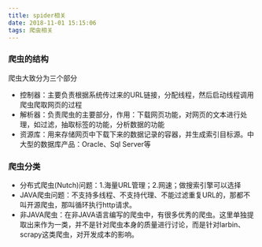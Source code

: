 ```yaml
---
title: spider相关
date: 2018-11-01 15:15:06
tags: 爬虫相关
---
```


### 爬虫的结构
爬虫大致分为三个部分
- 控制器：主要负责根据系统传过来的URL链接，分配线程，然后启动线程调用爬虫爬取网页的过程
- 解析器：负责爬虫的主要部分，作用：下载网页功能，对网页的文本进行处理，如过滤，抽取标签的功能，分析数据的功能
- 资源库：用来存储网页中下载下来的数据记录的容器，并生成索引目标源。中大型的数据库产品：Oracle、Sql Server等

### 爬虫分类
- 分布式爬虫(Nutch)问题：1.海量URL管理；2.网速；做搜索引擎可以选择
- JAVA爬虫问题：不支持多线程、不支持代理、不能过滤重复URL的，那都不叫开源爬虫，那叫循环执行http请求。
- 非JAVA爬虫：在非JAVA语言编写的爬虫中，有很多优秀的爬虫。这里单独提取出来作为一类，并不是针对爬虫本身的质量进行讨论，而是针对larbin、scrapy这类爬虫，对开发成本的影响。